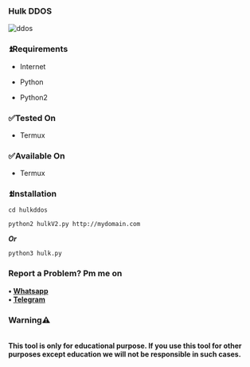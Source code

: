 ### Hulk DDOS

![ddos](https://c.tenor.com/63fxZ6A0A_gAAAAd/d-dos-computer.gif)

### ⏫Requirements

* Internet

* Python

* Python2

### ✅Tested On

* Termux

### ✅Available On

* Termux

### ⏫Installation

```
cd hulkddos
```
```
python2 hulkV2.py http://mydomain.com
```
***Or***
```
python3 hulk.py 
```
### Report a Problem? Pm me on
<b>• [Whatsapp](https://bit.ly/3GQHTp2)</b>
<br>
<b>• [Telegram](https://t.me/wold002)</b>
</br>

### Warning⚠️

<br>
<b> This tool is only for educational purpose. If you use this tool for other purposes except education we will not be responsible in such cases. </b>
</br>

